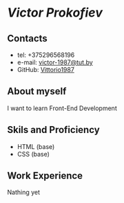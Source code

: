 # ***___Victor Prokofiev___***

## Contacts
* tel: +375296568196
* e-mail: victor-1987@tut.by
* GitHub: [Vittorio1987](https://github.com/Vittorio1987 "Link")

## About myself
I want to learn Front-End Development

## Skils and Proficiency
* HTML (base)
* CSS (base)

## Work Experience
Nathing yet
